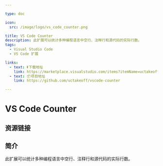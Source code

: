 ```yaml
---

type: doc

icon:
  src: /image/logo/vs_code_counter.png

title: VS Code Counter
description: 此扩展可以统计多种编程语言中空行、注释行和源代码的实际行数。
tags:
  - Visual Studio Code
  - VS Code 扩展

links:
  - text: ⏬下载地址
    link: https://marketplace.visualstudio.com/items?itemName=uctakeoff.vscode-counter
  - text: 📦项目地址
    link: https://github.com/uctakeoff/vscode-counter

---
```


<ShowLogo />

# VS Code Counter

<ShowTags />

<ShowBreadcrumb />

## 资源链接

<ShowLinks />

## 简介

此扩展可以统计多种编程语言中空行、注释行和源代码的实际行数。
